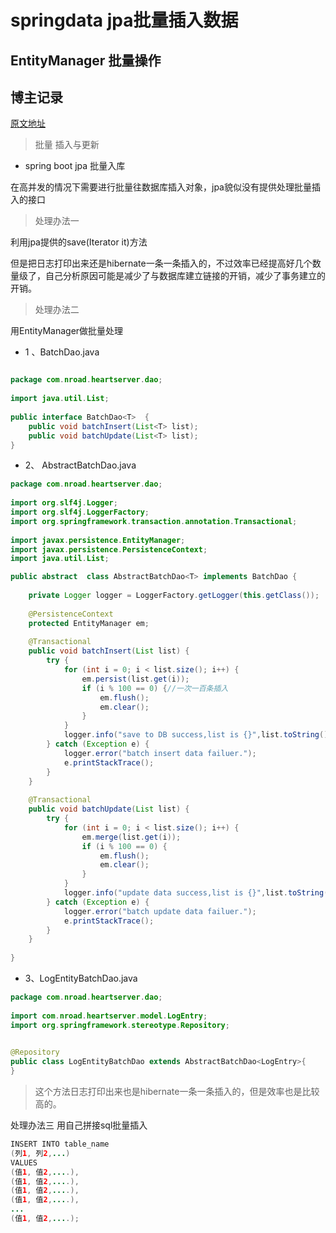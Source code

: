 # springdata jpa批量插入数据

## EntityManager 批量操作


## 博主记录

[原文地址](https://blog.csdn.net/qq_28289405/article/details/81134666)
> 批量 插入与更新


* spring boot jpa 批量入库

在高并发的情况下需要进行批量往数据库插入对象，jpa貌似没有提供处理批量插入的接口

> 处理办法一 


利用jpa提供的save(Iterator it)方法

但是把日志打印出来还是hibernate一条一条插入的，不过效率已经提高好几个数量级了，自己分析原因可能是减少了与数据库建立链接的开销，减少了事务建立的开销。



>处理办法二 

用EntityManager做批量处理

* 1 、BatchDao.java

```java

package com.nroad.heartserver.dao;
 
import java.util.List;
 
public interface BatchDao<T>  {
    public void batchInsert(List<T> list);
    public void batchUpdate(List<T> list);
}
```

* 2、 AbstractBatchDao.java

```java
package com.nroad.heartserver.dao;
 
import org.slf4j.Logger;
import org.slf4j.LoggerFactory;
import org.springframework.transaction.annotation.Transactional;
 
import javax.persistence.EntityManager;
import javax.persistence.PersistenceContext;
import java.util.List;

public abstract  class AbstractBatchDao<T> implements BatchDao {
 
    private Logger logger = LoggerFactory.getLogger(this.getClass());
 
    @PersistenceContext
    protected EntityManager em;
 
    @Transactional
    public void batchInsert(List list) {
        try {
            for (int i = 0; i < list.size(); i++) {
                em.persist(list.get(i));
                if (i % 100 == 0) {//一次一百条插入
                    em.flush();
                    em.clear();
                }
            }
            logger.info("save to DB success,list is {}",list.toString());
        } catch (Exception e) {
            logger.error("batch insert data failuer.");
            e.printStackTrace();
        }
    }
 
    @Transactional
    public void batchUpdate(List list) {
        try {
            for (int i = 0; i < list.size(); i++) {
                em.merge(list.get(i));
                if (i % 100 == 0) {
                    em.flush();
                    em.clear();
                }
            }
            logger.info("update data success,list is {}",list.toString());
        } catch (Exception e) {
            logger.error("batch update data failuer.");
            e.printStackTrace();
        }
    }
 
}

```



* 3、LogEntityBatchDao.java

```java
package com.nroad.heartserver.dao;
 
import com.nroad.heartserver.model.LogEntry;
import org.springframework.stereotype.Repository;
 

@Repository
public class LogEntityBatchDao extends AbstractBatchDao<LogEntry>{
}
```


> 这个方法日志打印出来也是hibernate一条一条插入的，但是效率也是比较高的。

处理办法三 
用自己拼接sql批量插入

```java
INSERT INTO table_name 
(列1, 列2,...) 
VALUES 
(值1, 值2,....),
(值1, 值2,....),
(值1, 值2,....),
(值1, 值2,....),
...
(值1, 值2,....);
```